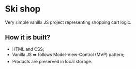 # Ski shop

Very simple vanilla JS project representing shopping cart logic.

## How it is built?

- HTML and CSS;
- Vanilla JS ➡️ follows Model-View-Control (MVP) pattern;
- Products are preserved in local storage.
